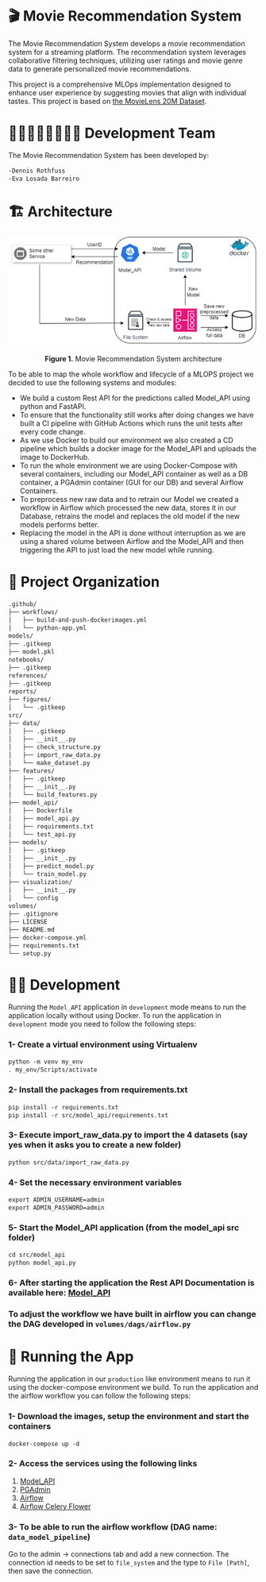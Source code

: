 🎬 Movie Recommendation System
==============================
The Movie Recommendation System develops a movie recommendation system for a streaming platform. The recommendation system leverages collaborative filtering techniques, utilizing user ratings and movie genre data to generate personalized movie recommendations.

This project is a comprehensive MLOps implementation designed to enhance user experience by suggesting movies that align with individual tastes. This project is based on [the MovieLens 20M Dataset](https://grouplens.org/datasets/movielens/20m/).

👨🏼‍💻👩‍💻👨🏻‍💻 Development Team
==============================
The Movie Recommendation System has been developed by:

    -Dennis Rothfuss
    -Eva Losada Barreiro

🏗️ Architecture
==============================
<p align="center">
    <img src="./references/Architecture.png" />
</p>
<p align="center">
    <b>Figure 1.</b> Movie Recommendation System architecture
</p>

To be able to map the whole workflow and lifecycle of a MLOPS project we decided to use the following systems and modules:
* We build a custom Rest API for the predictions called Model_API using python and FastAPI.
* To ensure that the functionality still works after doing changes we have built a CI pipeline with GitHub Actions which runs the unit tests after every code change.
* As we use Docker to build our environment we also created a CD pipeline which builds a docker image for the Model_API and uploads the image to DockerHub.
* To run the whole environment we are using Docker-Compose with several containers, including our Model_API container as well as a DB container, a PGAdmin container (GUI for our DB) and several Airflow Containers.
* To preprocess new raw data and to retrain our Model we created a workflow in Airflow which processed the new data, stores it in our Database, retrains the model and replaces the old model if the new models performs better.
* Replacing the model in the API is done without interruption as we are using a shared volume between Airflow and the Model_API and then triggering the API to just load the new model while running.

📂 Project Organization
==============================

```
.github/
├── workflows/
│   ├── build-and-push-dockerimages.yml
│   └── python-app.yml
models/
├── .gitkeep
├── model.pkl
notebooks/
├── .gitkeep
references/
├── .gitkeep
reports/
├── figures/
│   └── .gitkeep
src/
├── data/
│   ├── .gitkeep
│   ├── __init__.py
│   ├── check_structure.py
│   ├── import_raw_data.py
│   └── make_dataset.py
├── features/
│   ├── .gitkeep
│   ├── __init__.py
│   └── build_features.py
├── model_api/
│   ├── Dockerfile
│   ├── model_api.py
│   ├── requirements.txt
│   └── test_api.py
├── models/
│   ├── .gitkeep
│   ├── __init__.py
│   ├── predict_model.py
│   └── train_model.py
├── visualization/
│   ├── __init__.py
│   └── config
volumes/
├── .gitignore
├── LICENSE
├── README.md
├── docker-compose.yml
├── requirements.txt
└── setup.py
```

👩‍💻 Development
==============================
Running the `Model_API` application in `development` mode means to run the application locally without using Docker.
To run the application in `development` mode you need to follow the following steps:

### 1- Create a virtual environment using Virtualenv

    python -m venv my_env
    . my_env/Scripts/activate

### 2- Install the packages from requirements.txt

    pip install -r requirements.txt
    pip install -r src/model_api/requirements.txt 

### 3- Execute import_raw_data.py to import the 4 datasets (say yes when it asks you to create a new folder)

    python src/data/import_raw_data.py 

### 4- Set the necessary environment variables

    export ADMIN_USERNAME=admin
    export ADMIN_PASSWORD=admin

### 5- Start the Model_API application (from the model_api src folder)

    cd src/model_api
    python model_api.py

### 6- After starting the application the Rest API Documentation is available here: [Model_API](http://localhost:8000/docs)

### To adjust the workflow we have built in airflow you can change the DAG developed in `volumes/dags/airflow.py`

👟 Running the App
==============================
Running the application in our `production` like environment means to run it using the docker-compose environment we build.
To run the application and the airflow workflow you can follow the following steps:

### 1- Download the images, setup the environment and start the containers

    docker-compose up -d

### 2- Access the services using the following links
1. [Model_API](http://localhost:8889/docs)
2. [PGAdmin](http://localhost:8888)
3. [Airflow](http://localhost:8080)
4. [Airflow Celery Flower](http://localhost:5555)

### 3- To be able to run the airflow workflow (DAG name: `data_model_pipeline`)
Go to the admin -> connections tab and add a new connection. The connection id needs to be set to `file_system` and the type to `File [Path]`, then save the connection.
